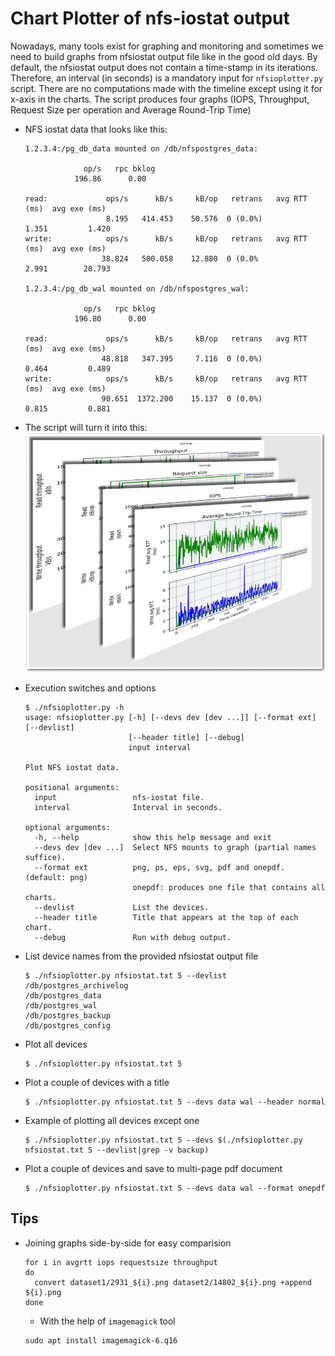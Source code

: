 # Chart Plotter of nfs-iostat output

Nowadays, many tools exist for graphing and monitoring and sometimes we need to build graphs from nfsiostat output file like in the good old days.
By default, the nfsiostat output does not contain a time-stamp in its iterations. Therefore, an interval (in seconds) is a mandatory input for `nfsioplotter.py` script. There are no computations made with the timeline except using it for x-axis in the charts.
The script produces four graphs (IOPS, Throughput, Request Size per operation and Average Round-Trip Time)

  * NFS iostat data that looks like this:
    ```
    1.2.3.4:/pg_db_data mounted on /db/nfspostgres_data:
    
                 op/s   rpc bklog
               196.86      0.00
    
    read:             ops/s      kB/s     kB/op   retrans   avg RTT (ms)  avg exe (ms)
                      8.195   414.453    50.576  0 (0.0%)          1.351         1.420
    write:            ops/s      kB/s     kB/op   retrans   avg RTT (ms)  avg exe (ms)
                     38.824   500.058    12.880  0 (0.0%           2.991        20.793
    
    1.2.3.4:/pg_db_wal mounted on /db/nfspostgres_wal:
    
                 op/s   rpc bklog
               196.80      0.00
    
    read:             ops/s      kB/s     kB/op   retrans   avg RTT (ms)  avg exe (ms)
                     48.818   347.395     7.116  0 (0.0%)          0.464         0.489
    write:            ops/s      kB/s     kB/op   retrans   avg RTT (ms)  avg exe (ms)
                     90.651  1372.200    15.137  0 (0.0%)          0.815         0.881
    ```

  * The script will turn it into this:
    ![](https://raw.githubusercontent.com/adlytaibi/ss/master/nfsioplotter/package.gif)

  * Execution switches and options
    ```
    $ ./nfsioplotter.py -h
    usage: nfsioplotter.py [-h] [--devs dev [dev ...]] [--format ext] [--devlist]
                           [--header title] [--debug]
                           input interval
    
    Plot NFS iostat data.
    
    positional arguments:
      input                 nfs-iostat file.
      interval              Interval in seconds.
    
    optional arguments:
      -h, --help            show this help message and exit
      --devs dev [dev ...]  Select NFS mounts to graph (partial names suffice).
      --format ext          png, ps, eps, svg, pdf and onepdf. (default: png)
                            onepdf: produces one file that contains all charts.
      --devlist             List the devices.
      --header title        Title that appears at the top of each chart.
      --debug               Run with debug output.
    ```

  * List device names from the provided nfsiostat output file
    ```
    $ ./nfsioplotter.py nfsiostat.txt 5 --devlist
    /db/postgres_archivelog
    /db/postgres_data
    /db/postgres_wal
    /db/postgres_backup
    /db/postgres_config
    ```

  * Plot all devices
    ```
    $ ./nfsioplotter.py nfsiostat.txt 5
    ```

  * Plot a couple of devices with a title
    ```
    $ ./nfsioplotter.py nfsiostat.txt 5 --devs data wal --header normal
    ```

  * Example of plotting all devices except one

    ```
    $ ./nfsioplotter.py nfsiostat.txt 5 --devs $(./nfsioplotter.py nfsiostat.txt 5 --devlist|grep -v backup)
    ```

  * Plot a couple of devices and save to multi-page pdf document
    ```
    $ ./nfsioplotter.py nfsiostat.txt 5 --devs data wal --format onepdf
    ```

## Tips

  * Joining graphs side-by-side for easy comparision


    ```
    for i in avgrtt iops requestsize throughput
    do
      convert dataset1/2931_${i}.png dataset2/14802_${i}.png +append ${i}.png
    done
    ```

      * With the help of `imagemagick` tool
      ```
      sudo apt install imagemagick-6.q16
      ```
